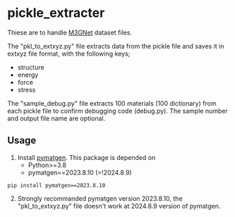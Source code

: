 # pickle_extracter  
Thiese are to handle [M3GNet](https://figshare.com/articles/dataset/MPF_2021_2_8/19470599) dataset files.

The "pkl_to_extxyz.py" file extracts data from the pickle file and saves it in extxyz file format, with the following keys;
- structure
- energy
- force
- stress

The "sample_debug.py" file extracts 100 materials (100 dictionary) from each pickle file to confirm debugging code (debug.py).
The sample number and output file name are optional.

## Usage
1. Install [pymatgen]([https://pytorch.org/get-started/locally/](https://pymatgen.org/installation.html)). This package is depended on
    - Python>=3.8
    - pymatgen==2023.8.10 (=!2024.8.9)
```shell
pip install pymatgen==2023.8.10
```
2. Strongly recommanded pymatgen version 2023.8.10, the "pkl_to_extxyz.py" file doesn't work at 2024.8.9 version of pymatgen.
